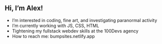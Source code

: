 ## Hi, I’m Alex!
- I’m interested in coding, fine art, and investigating paranormal activity
- I’m currently working with JS, CSS, HTML
- Tightening my fullstack webdev skills at the 100Devs agency
- How to reach me: bumpsites.netlify.app

<!---
bumpylumps/bumpylumps is a ✨ special ✨ repository because its `README.md` (this file) appears on your GitHub profile.
You can click the Preview link to take a look at your changes.
--->
